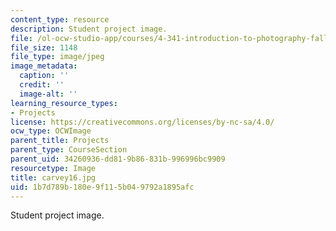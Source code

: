 ```yaml
---
content_type: resource
description: Student project image.
file: /ol-ocw-studio-app/courses/4-341-introduction-to-photography-fall-2002/1b7d789b180e9f115b049792a1895afc_carvey16.jpg
file_size: 1148
file_type: image/jpeg
image_metadata:
  caption: ''
  credit: ''
  image-alt: ''
learning_resource_types:
- Projects
license: https://creativecommons.org/licenses/by-nc-sa/4.0/
ocw_type: OCWImage
parent_title: Projects
parent_type: CourseSection
parent_uid: 34260936-dd81-9b86-831b-996996bc9909
resourcetype: Image
title: carvey16.jpg
uid: 1b7d789b-180e-9f11-5b04-9792a1895afc
---
```

Student project image.